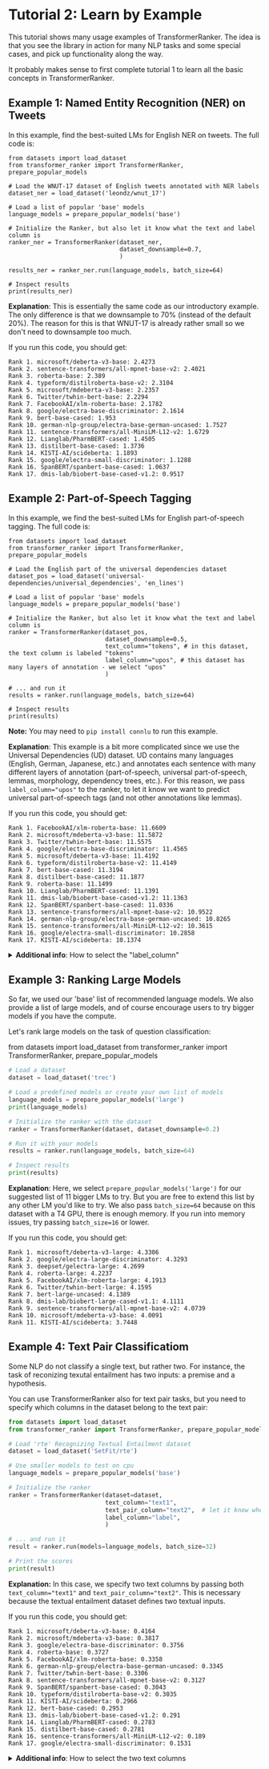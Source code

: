 # Tutorial 2: Learn by Example

This tutorial shows many usage examples of TransformerRanker. The idea is that
you see the library in action for many NLP tasks and some special cases, and pick
up functionality along the way. 

It probably makes sense to first complete tutorial 1 to learn all the basic concepts in
TransformerRanker. 

## Example 1: Named Entity Recognition (NER) on Tweets

In this example, find the best-suited LMs for English NER on tweets. The full code is:

```python3
from datasets import load_dataset
from transformer_ranker import TransformerRanker, prepare_popular_models

# Load the WNUT-17 dataset of English tweets annotated with NER labels
dataset_ner = load_dataset('leondz/wnut_17')

# Load a list of popular 'base' models
language_models = prepare_popular_models('base')

# Initialize the Ranker, but also let it know what the text and label column is
ranker_ner = TransformerRanker(dataset_ner,
                               dataset_downsample=0.7,
                               )

results_ner = ranker_ner.run(language_models, batch_size=64)

# Inspect results
print(results_ner)
```

**Explanation**: This is essentially the same code as our introductory example. The only difference is that we downsample to 
70% (instead of the default 20%). The reason for this is that WNUT-17 is already rather small so we don't need to
downsample too much.

If you run this code, you should get: 

```console 
Rank 1. microsoft/deberta-v3-base: 2.4273
Rank 2. sentence-transformers/all-mpnet-base-v2: 2.4021
Rank 3. roberta-base: 2.389
Rank 4. typeform/distilroberta-base-v2: 2.3104
Rank 5. microsoft/mdeberta-v3-base: 2.2357
Rank 6. Twitter/twhin-bert-base: 2.2294
Rank 7. FacebookAI/xlm-roberta-base: 2.1782
Rank 8. google/electra-base-discriminator: 2.1614
Rank 9. bert-base-cased: 1.953
Rank 10. german-nlp-group/electra-base-german-uncased: 1.7527
Rank 11. sentence-transformers/all-MiniLM-L12-v2: 1.6729
Rank 12. Lianglab/PharmBERT-cased: 1.4505
Rank 13. distilbert-base-cased: 1.3736
Rank 14. KISTI-AI/scideberta: 1.1893
Rank 15. google/electra-small-discriminator: 1.1288
Rank 16. SpanBERT/spanbert-base-cased: 1.0637
Rank 17. dmis-lab/biobert-base-cased-v1.2: 0.9517
```



## Example 2: Part-of-Speech Tagging 

In this example, we find the best-suited LMs for English part-of-speech tagging. The full code is:

```python3
from datasets import load_dataset
from transformer_ranker import TransformerRanker, prepare_popular_models

# Load the English part of the universal dependencies dataset
dataset_pos = load_dataset('universal-dependencies/universal_dependencies', 'en_lines')

# Load a list of popular 'base' models
language_models = prepare_popular_models('base')

# Initialize the Ranker, but also let it know what the text and label column is
ranker = TransformerRanker(dataset_pos,
                           dataset_downsample=0.5,
                           text_column="tokens", # in this dataset, the text column is labeled "tokens"
                           label_column="upos", # this dataset has many layers of annotation - we select "upos"
                           )

# ... and run it
results = ranker.run(language_models, batch_size=64)

# Inspect results
print(results)
```

**Note:** You may need to `pip install connlu` to run this example.

**Explanation**: This example is a bit more complicated since we use the Universal Dependencies (UD) dataset. UD contains
many languages (English, German, Japanese, etc.) and annotates each sentence with many different layers of 
annotation (part-of-speech, universal part-of-speech, lemmas, morphology, dependency trees, etc.). 
For this reason, we pass `label_column="upos"` to the ranker, to let it know we want to predict 
universal part-of-speech tags (and not other annotations like lemmas).

If you run this code, you should get: 

```console
Rank 1. FacebookAI/xlm-roberta-base: 11.6609
Rank 2. microsoft/mdeberta-v3-base: 11.5872
Rank 3. Twitter/twhin-bert-base: 11.5575
Rank 4. google/electra-base-discriminator: 11.4565
Rank 5. microsoft/deberta-v3-base: 11.4192
Rank 6. typeform/distilroberta-base-v2: 11.4149
Rank 7. bert-base-cased: 11.3194
Rank 8. distilbert-base-cased: 11.1877
Rank 9. roberta-base: 11.1499
Rank 10. Lianglab/PharmBERT-cased: 11.1391
Rank 11. dmis-lab/biobert-base-cased-v1.2: 11.1363
Rank 12. SpanBERT/spanbert-base-cased: 11.0336
Rank 13. sentence-transformers/all-mpnet-base-v2: 10.9522
Rank 14. german-nlp-group/electra-base-german-uncased: 10.8265
Rank 15. sentence-transformers/all-MiniLM-L12-v2: 10.3615
Rank 16. google/electra-small-discriminator: 10.2858
Rank 17. KISTI-AI/scideberta: 10.1374
```

<details>
  <summary><b>Additional info</b>: How to select the "label_column"</summary>
  
Since there are so many layers of annotation, we need to tell TransformerRanker which defines the task we 
want to solve. First, we print the dataset to understand it better: 

```python
from datasets import load_dataset

# Load Universal Dependencies PoS dataset
dataset_pos = load_dataset('universal-dependencies/universal_dependencies', 'en_lines')

# Inspect the dataset
print(dataset_pos)
```

This outputs: 

```console 
DatasetDict({
    train: Dataset({
        features: ['idx', 'text', 'tokens', 'lemmas', 'upos', 'xpos', 'feats', 'head', 'deprel', 'deps', 'misc'],
        num_rows: 3176
    })
    validation: Dataset({
        features: ['idx', 'text', 'tokens', 'lemmas', 'upos', 'xpos', 'feats', 'head', 'deprel', 'deps', 'misc'],
        num_rows: 1032
    })
    test: Dataset({
        features: ['idx', 'text', 'tokens', 'lemmas', 'upos', 'xpos', 'feats', 'head', 'deprel', 'deps', 'misc'],
        num_rows: 1035
    })
})
```

... which tells us that this dataset contains annotations such as "lemmas", 
"upos" (universal part-of-speech tags) and many others. 

</details>

## Example 3: Ranking Large Models

So far, we used our 'base' list of recommended language models. We also provide
a list of large models, and of course encourage users to try bigger models if 
you have the compute. 

Let's rank large models on the task of question classification: 

from datasets import load_dataset
from transformer_ranker import TransformerRanker, prepare_popular_models

```python
# Load a dataset
dataset = load_dataset('trec')

# Load a predefined models or create your own list of models
language_models = prepare_popular_models('large')
print(language_models)

# Initialize the ranker with the dataset
ranker = TransformerRanker(dataset, dataset_downsample=0.2)

# Run it with your models
results = ranker.run(language_models, batch_size=64)

# Inspect results
print(results)
```

**Explanation**: Here, we select `prepare_popular_models('large')` for our suggested list of 11 bigger LMs to 
try. But you are free to extend this list by any other LM you'd like to try. We also pass 
`batch_size=64` because on this dataset with a T4 GPU, there is enough memory. If you run into 
memory issues, try passing `batch_size=16` or lower.

If you run this code, you should get: 

```console
Rank 1. microsoft/deberta-v3-large: 4.3306
Rank 2. google/electra-large-discriminator: 4.3293
Rank 3. deepset/gelectra-large: 4.2699
Rank 4. roberta-large: 4.2237
Rank 5. FacebookAI/xlm-roberta-large: 4.1913
Rank 6. Twitter/twhin-bert-large: 4.1595
Rank 7. bert-large-uncased: 4.1389
Rank 8. dmis-lab/biobert-large-cased-v1.1: 4.1111
Rank 9. sentence-transformers/all-mpnet-base-v2: 4.0739
Rank 10. microsoft/mdeberta-v3-base: 4.0091
Rank 11. KISTI-AI/scideberta: 3.7448
```


## Example 4: Text Pair Classificatiom

Some NLP do not classify a single text, but rather two. For instance, the task of 
reconizing texutal entailment has two inputs: a premise and a hypothesis. 

You can use TransformerRanker also for text pair tasks, but you need to specify which
columns in the dataset belong to the text pair: 

```python
from datasets import load_dataset
from transformer_ranker import TransformerRanker, prepare_popular_models

# Load 'rte' Recognizing Textual Entailment dataset
dataset = load_dataset('SetFit/rte')

# Use smaller models to test on cpu
language_models = prepare_popular_models('base')

# Initialize the ranker
ranker = TransformerRanker(dataset=dataset,
                           text_column="text1",
                           text_pair_column="text2",  # let it know where the second column is
                           label_column="label",
                           )

# ... and run it
result = ranker.run(models=language_models, batch_size=32)

# Print the scores
print(result)
```

**Explanation:** In this case, we specify two text columns by passing both `text_column="text1"`
and `text_pair_column="text2"`. This is necessary because the textual entailment dataset
defines two textual inputs. 

If you run this code, you should get: 

```console
Rank 1. microsoft/deberta-v3-base: 0.4164
Rank 2. microsoft/mdeberta-v3-base: 0.3817
Rank 3. google/electra-base-discriminator: 0.3756
Rank 4. roberta-base: 0.3727
Rank 5. FacebookAI/xlm-roberta-base: 0.3358
Rank 6. german-nlp-group/electra-base-german-uncased: 0.3345
Rank 7. Twitter/twhin-bert-base: 0.3306
Rank 8. sentence-transformers/all-mpnet-base-v2: 0.3127
Rank 9. SpanBERT/spanbert-base-cased: 0.3043
Rank 10. typeform/distilroberta-base-v2: 0.3035
Rank 11. KISTI-AI/scideberta: 0.2966
Rank 12. bert-base-cased: 0.2953
Rank 13. dmis-lab/biobert-base-cased-v1.2: 0.291
Rank 14. Lianglab/PharmBERT-cased: 0.2783
Rank 15. distilbert-base-cased: 0.2781
Rank 16. sentence-transformers/all-MiniLM-L12-v2: 0.189
Rank 17. google/electra-small-discriminator: 0.1531
```


<details>
  <summary><b>Additional info</b>: How to select the two text columns</summary>
  
First, we print the RTE dataset to understand it better: 

```python
from datasets import load_dataset

# Load Universal Dependencies PoS dataset
dataset_pos = load_dataset('SetFit/rte')

# Inspect the dataset
print(dataset_pos)
```

This outputs: 

```console 
DatasetDict({
    train: Dataset({
        features: ['text1', 'text2', 'label', 'idx', 'label_text'],
        num_rows: 2490
    })
    validation: Dataset({
        features: ['text1', 'text2', 'label', 'idx', 'label_text'],
        num_rows: 277
    })
    test: Dataset({
        features: ['text1', 'text2', 'label', 'idx', 'label_text'],
        num_rows: 3000
    })
})
```

... which tells us that this dataset has two text column labeled "text1" and "text2" respectively.

</details>

